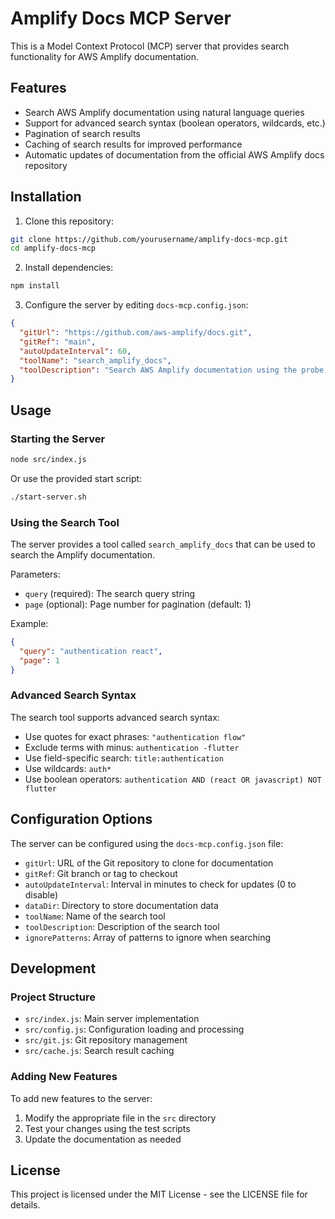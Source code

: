 # Amplify Docs MCP Server

This is a Model Context Protocol (MCP) server that provides search functionality for AWS Amplify documentation.

## Features

- Search AWS Amplify documentation using natural language queries
- Support for advanced search syntax (boolean operators, wildcards, etc.)
- Pagination of search results
- Caching of search results for improved performance
- Automatic updates of documentation from the official AWS Amplify docs repository

## Installation

1. Clone this repository:
```bash
git clone https://github.com/yourusername/amplify-docs-mcp.git
cd amplify-docs-mcp
```

2. Install dependencies:
```bash
npm install
```

3. Configure the server by editing `docs-mcp.config.json`:
```json
{
  "gitUrl": "https://github.com/aws-amplify/docs.git",
  "gitRef": "main",
  "autoUpdateInterval": 60,
  "toolName": "search_amplify_docs",
  "toolDescription": "Search AWS Amplify documentation using the probe search engine."
}
```

## Usage

### Starting the Server

```bash
node src/index.js
```

Or use the provided start script:

```bash
./start-server.sh
```

### Using the Search Tool

The server provides a tool called `search_amplify_docs` that can be used to search the Amplify documentation.

Parameters:
- `query` (required): The search query string
- `page` (optional): Page number for pagination (default: 1)

Example:
```json
{
  "query": "authentication react",
  "page": 1
}
```

### Advanced Search Syntax

The search tool supports advanced search syntax:

- Use quotes for exact phrases: `"authentication flow"`
- Exclude terms with minus: `authentication -flutter`
- Use field-specific search: `title:authentication`
- Use wildcards: `auth*`
- Use boolean operators: `authentication AND (react OR javascript) NOT flutter`

## Configuration Options

The server can be configured using the `docs-mcp.config.json` file:

- `gitUrl`: URL of the Git repository to clone for documentation
- `gitRef`: Git branch or tag to checkout
- `autoUpdateInterval`: Interval in minutes to check for updates (0 to disable)
- `dataDir`: Directory to store documentation data
- `toolName`: Name of the search tool
- `toolDescription`: Description of the search tool
- `ignorePatterns`: Array of patterns to ignore when searching

## Development

### Project Structure

- `src/index.js`: Main server implementation
- `src/config.js`: Configuration loading and processing
- `src/git.js`: Git repository management
- `src/cache.js`: Search result caching

### Adding New Features

To add new features to the server:

1. Modify the appropriate file in the `src` directory
2. Test your changes using the test scripts
3. Update the documentation as needed

## License

This project is licensed under the MIT License - see the LICENSE file for details.
